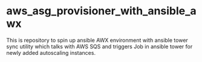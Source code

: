 # aws_asg_provisioner_with_ansible_awx

This is repository to spin up ansible AWX environment with ansible tower sync utility which talks with AWS SQS and triggers 
Job in ansible tower for newly added autoscaling instances.
